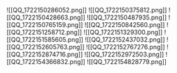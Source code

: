 ![[QQ_1722150286052.png]]
![[QQ_1722150375812.png]]
![[QQ_1722150428663.png]]
![[QQ_1722150487935.png]]
![[QQ_1722150765159.png]]
![[QQ_1722150842560.png]]
![[QQ_1722151258712.png]]
![[QQ_1722151329300.png]]
![[QQ_1722151585605.png]]
![[QQ_1722152437032.png]]
![[QQ_1722152605763.png]]
![[QQ_1722152767276.png]]
![[QQ_1722152874716.png]]
![[QQ_1722152972503.png]]
![[QQ_1722154366832.png]]
![[QQ_1722154828779.png]]
